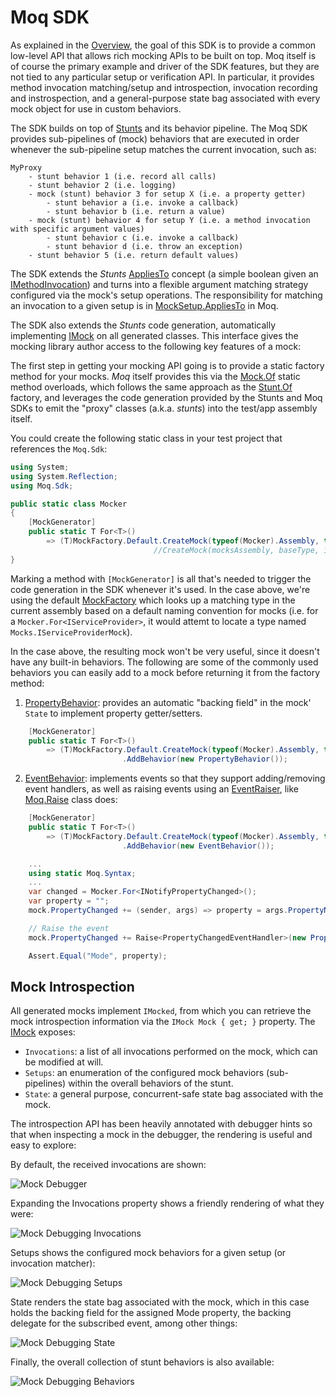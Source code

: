# Moq SDK

As explained in the [Overview](Overview.md), the goal of this SDK is to provide a common low-level API that allows rich mocking APIs to be built on top. Moq itself is of course the primary example and driver of the SDK features, but they are not tied to any particular setup or verification API. In particular, it provides method invocation matching/setup and introspection, invocation recording and instrospection, and a general-purpose state bag associated with every mock object for use in custom behaviors.

The SDK builds on top of [Stunts](Stunts.md) and its behavior pipeline. The Moq SDK provides sub-pipelines of (mock) behaviors that are executed in order whenever the sub-pipeline setup matches the current invocation, such as:

```
MyProxy
    - stunt behavior 1 (i.e. record all calls)
    - stunt behavior 2 (i.e. logging)
    - mock (stunt) behavior 3 for setup X (i.e. a property getter)
        - stunt behavior a (i.e. invoke a callback)
        - stunt behavior b (i.e. return a value)
    - mock (stunt) behavior 4 for setup Y (i.e. a method invocation with specific argument values)
        - stunt behavior c (i.e. invoke a callback)
        - stunt behavior d (i.e. throw an exception)
    - stunt behavior 5 (i.e. return default values)
```

The SDK extends the *Stunts* [AppliesTo](../src/Stunts/Stunts/IStuntBehavior.cs#L14) concept (a simple boolean given an [IMethodInvocation](../src/Stunts/Stunts/IMethodInvocation.cs)) and turns into a flexible argument matching strategy configured via the mock's setup operations. The responsibility for matching an invocation to a given setup is in [MockSetup.AppliesTo](https://github.com/moq/moq/blob/master/src/Moq/Moq.Sdk/MockSetup.cs#L32) in Moq.

The SDK also extends the *Stunts* code generation, automatically implementing [IMock](https://github.com/moq/moq/blob/master/src/Moq/Moq.Sdk/IMock.cs) on all generated classes. This interface gives the mocking library author access to the following key features of a mock:

The first step in getting your mocking API going is to provide a static factory method for your mocks. *Moq* itself provides this via the [Mock.Of](https://github.com/moq/moq/blob/master/src/Moq/Moq/contentFiles/cs/netstandard2.0/Mock.Overloads.cs) static method overloads, which follows the same approach as the [Stunt.Of](https://github.com/moq/moq/blob/master/docs/Stunts.md#stunt-factory) factory, and leverages the code generation provided by the Stunts and Moq SDKs to emit the "proxy" classes (a.k.a. *stunts*) into the test/app assembly itself.

You could create the following static class in your test project that references the `Moq.Sdk`:

```csharp
using System;
using System.Reflection;
using Moq.Sdk;

public static class Mocker
{
    [MockGenerator]
    public static T For<T>() 
        => (T)MockFactory.Default.CreateMock(typeof(Mocker).Assembly, typeof(T), new Type[0], new object[0]);
                                //CreateMock(mocksAssembly, baseType, implementedInterfaces, construtorArguments)
}
```

Marking a method with `[MockGenerator]` is all that's needed to trigger the code generation in the SDK whenever it's used. In the case above, we're using the default [MockFactory](https://github.com/moq/moq/blob/master/src/Moq/Moq.Sdk/MockFactory.cs) which looks up a matching type in the current assembly based on a default naming convention for mocks (i.e. for a `Mocker.For<IServiceProvider>`, it would attemt to locate a type named `Mocks.IServiceProviderMock`). 

In the case above, the resulting mock won't be very useful, since it doesn't have any built-in behaviors. The following are some of the commonly used behaviors you can easily add to a mock before returning it from the factory method:

1. [PropertyBehavior](https://github.com/moq/moq/blob/master/src/Moq/Moq.Sdk/PropertyBehavior.cs): provides an automatic "backing field" in the mock' `State` to implement property getter/setters. 

```csharp
    [MockGenerator]
    public static T For<T>() 
        => (T)MockFactory.Default.CreateMock(typeof(Mocker).Assembly, typeof(T), new Type[0], new object[0])
                         .AddBehavior(new PropertyBehavior());
```

2.  [EventBehavior](https://github.com/moq/moq/blob/master/src/Moq/Moq.Sdk/EventBehavior.cs): implements events so that they support adding/removing event handlers, as well as raising events using an [EventRaiser](https://github.com/moq/moq/blob/master/src/Moq/Moq.Sdk/EventRaiser.cs), like [Moq.Raise](https://github.com/moq/moq/blob/master/src/Moq/Moq/Raise.cs) class does:

```csharp
    [MockGenerator]
    public static T For<T>() 
        => (T)MockFactory.Default.CreateMock(typeof(Mocker).Assembly, typeof(T), new Type[0], new object[0])
                         .AddBehavior(new EventBehavior());

    ...
    using static Moq.Syntax;
    ...
    var changed = Mocker.For<INotifyPropertyChanged>();
    var property = "";
    mock.PropertyChanged += (sender, args) => property = args.PropertyName;

    // Raise the event
    mock.PropertyChanged += Raise<PropertyChangedEventHandler>(new PropertyChangedEventArgs("Mode"));

    Assert.Equal("Mode", property);
```

## Mock Introspection

All generated mocks implement `IMocked`, from which you can retrieve the mock introspection information via the `IMock Mock { get; }` property. The [IMock](https://github.com/moq/moq/blob/master/src/Moq/Moq.Sdk/IMock.cs) exposes:

* `Invocations`: a list of all invocations performed on the mock, which can be modified at will.
* `Setups`: an enumeration of the configured mock behaviors (sub-pipelines) within the overall behaviors of the stunt.
* `State`: a general purpose, concurrent-safe state bag associated with the mock.

The introspection API has been heavily annotated with debugger hints so that when inspecting a mock in the debugger, the rendering is useful and easy to explore:

By default, the received invocations are shown:

![Mock Debugger](https://raw.githubusercontent.com/moq/moq/master/docs/img/MockSdk_Debugger.png)

Expanding the Invocations property shows a friendly rendering of what they were:

![Mock Debugging Invocations](https://raw.githubusercontent.com/moq/moq/master/docs/img/MockSdk_DebuggerInvocations.png)

Setups shows the configured mock behaviors for a given setup (or invocation matcher):

![Mock Debugging Setups](https://raw.githubusercontent.com/moq/moq/master/docs/img/MockSdk_DebuggerSetups.png)

State renders the state bag associated with the mock, which in this case holds the backing field for the assigned Mode property, the backing delegate for the subscribed event, among other things:

![Mock Debugging State](https://raw.githubusercontent.com/moq/moq/master/docs/img/MockSdk_DebuggerState.png)

Finally, the overall collection of stunt behaviors is also available:

![Mock Debugging Behaviors](https://raw.githubusercontent.com/moq/moq/master/docs/img/MockSdk_DebuggerBehaviors.png)